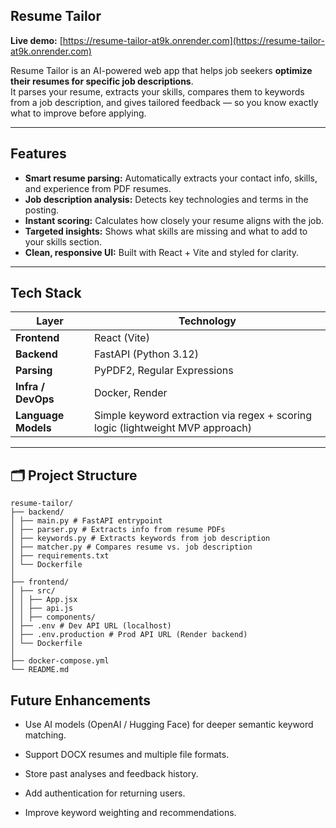 ## Resume Tailor

**Live demo:** [https://resume-tailor-at9k.onrender.com](https://resume-tailor-at9k.onrender.com)

Resume Tailor is an AI-powered web app that helps job seekers **optimize their resumes for specific job descriptions**.  
It parses your resume, extracts your skills, compares them to keywords from a job description, and gives tailored feedback — so you know exactly what to improve before applying.

---

## Features

- **Smart resume parsing:** Automatically extracts your contact info, skills, and experience from PDF resumes.  
- **Job description analysis:** Detects key technologies and terms in the posting.  
- **Instant scoring:** Calculates how closely your resume aligns with the job.  
- **Targeted insights:** Shows what skills are missing and what to add to your skills section.  
- **Clean, responsive UI:** Built with React + Vite and styled for clarity.  

---

## Tech Stack

| Layer | Technology |
|-------|-------------|
| **Frontend** | React (Vite) |
| **Backend** | FastAPI (Python 3.12) |
| **Parsing** | PyPDF2, Regular Expressions |
| **Infra / DevOps** | Docker, Render |
| **Language Models** | Simple keyword extraction via regex + scoring logic (lightweight MVP approach) |

---

## 🗂️ Project Structure
```
resume-tailor/
├── backend/
│ ├── main.py # FastAPI entrypoint
│ ├── parser.py # Extracts info from resume PDFs
│ ├── keywords.py # Extracts keywords from job description
│ ├── matcher.py # Compares resume vs. job description
│ ├── requirements.txt
│ └── Dockerfile
│
├── frontend/
│ ├── src/
│ │ ├── App.jsx
│ │ ├── api.js
│ │ ├── components/
│ ├── .env # Dev API URL (localhost)
│ ├── .env.production # Prod API URL (Render backend)
│ └── Dockerfile
│
├── docker-compose.yml
└── README.md
```

## Future Enhancements

- Use AI models (OpenAI / Hugging Face) for deeper semantic keyword matching.
  
- Support DOCX resumes and multiple file formats.

- Store past analyses and feedback history.

- Add authentication for returning users.

- Improve keyword weighting and recommendations.

